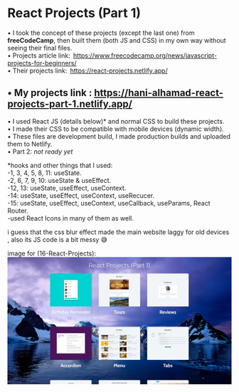 # React Projects (Part 1)

• I took the concept of these projects (except the last one) from **freeCodeCamp**, then built them (both JS and CSS) in my own way without seeing their final files.  
• Projects article link: https://www.freecodecamp.org/news/javascript-projects-for-beginners/  
• Their projects link: https://react-projects.netlify.app/  
## • **My projects link : https://hani-alhamad-react-projects-part-1.netlify.app/**  
• I used React JS (details below)* and normal CSS to build these projects.  
• I made their CSS to be compatible with mobile devices (dynamic width).  
• These files are development build, I made production builds and uploaded them to Netlify.  
• Part 2: *not ready yet*



*hooks and other things that I used:  
-1, 3, 4, 5, 8, 11: useState.  
-2, 6, 7, 9, 10: useState & useEffect.  
-12, 13: useState, useEffect, useContext.  
-14: useState, useEffect, useContext, useRecucer.  
-15: useState, useEffect, useContext, useCallback, useParams, React Router.  
-used React Icons in many of them as well.   

i guess that the css blur effect made the main website laggy for old devices , also its JS code is a bit messy 😅

image for (16-React-Projects):  
![alt text](https://raw.githubusercontent.com/Hani-ALHamad/React-Projects-part-1/main/16-React-Projects/src/pages/data/bonus.jpg)
